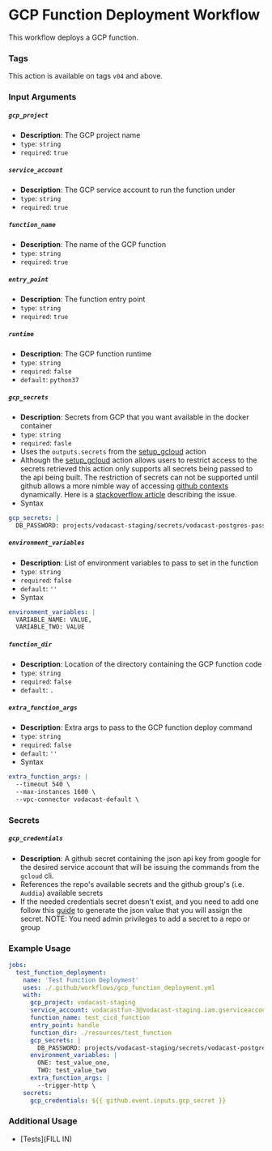 # GCP Function Deployment Workflow
This workflow deploys a GCP function.

### Tags
This action is available on tags `v04` and above.

### Input Arguments
##### `gcp_project`
* **Description**: The GCP project name
* `type`: `string`
* `required`: `true`

##### `service_account`
* **Description**: The GCP service account to run the function under
* `type`: `string`
* `required`: `true`

##### `function_name`
* **Description**: The name of the GCP function
* `type`: `string`
* `required`: `true`

##### `entry_point`
* **Description**: The function entry point
* `type`: `string`
* `required`: `true`

##### `runtime`
* **Description**: The GCP function runtime 
* `type`: `string`
* `required`: `false`
* `default`: `python37`

##### `gcp_secrets`
* **Description**: Secrets from GCP that you want available in the docker container
* `type`: `string`
* `required`: `fasle`
* Uses the `outputs.secrets` from the [setup_gcloud](../../actions/setup_gcloud/README.md) action
* Although the [setup_gcloud](../../actions/setup_gcloud/README.md) action allows users to restrict access to the secrets retrieved this action only supports all 
  secrets being passed to the api being built. The restriction of secrets can not be supported until github allows a more nimble way of accessing [github contexts](https://docs.github.com/en/actions/learn-github-actions/contexts#github-context) dynamically. 
  Here is a [stackoverflow article](https://stackoverflow.com/questions/61255989/dynamically-retrieve-github-actions-secret) describing the issue.
* Syntax
```yaml
gcp_secrets: |
  DB_PASSWORD: projects/vodacast-staging/secrets/vodacast-postgres-password
```

##### `environment_variables`
* **Description**: List of environment variables to pass to set in the function
* `type`: `string`
* `required`: `false`
* `default`: `''`
* Syntax
```yaml
environment_variables: |
  VARIABLE_NAME: VALUE,
  VARIABLE_TWO: VALUE
```

##### `function_dir`
* **Description**: Location of the directory containing the GCP function code
* `type`: `string`
* `required`: `false`
* `default`: `.`

##### `extra_function_args`
* **Description**: Extra args to pass to the GCP function deploy command
* `type`: `string`
* `required`: `false`
* `default`: `''`
* Syntax
```yaml
extra_function_args: |
  --timeout 540 \
  --max-instances 1600 \
  --vpc-connector vodacast-default \
```

### Secrets
##### `gcp_credentials`
* **Description**: A github secret containing the json api key from google for the desired service account that will be issuing the commands from the `gcloud` cli.
* References the repo's available secrets and the github group's (i.e. `Auddia`) available secrets
* If the needed credentials secret doesn't exist, and you need to add one follow this [guide](https://cloud.google.com/docs/authentication/getting-started#create-service-account-console) to generate the json value that you will assign the secret. NOTE: You need admin privileges to add a secret to a repo or group


### Example Usage
```yaml
jobs:
  test_function_deployment:
    name: 'Test Function Deployment'
    uses: ./.github/workflows/gcp_function_deployment.yml
    with:
      gcp_project: vodacast-staging
      service_account: vodacastfun-3@vodacast-staging.iam.gserviceaccount.com
      function_name: test_cicd_function
      entry_point: handle
      function_dir: ./resources/test_function
      gcp_secrets: |
        DB_PASSWORD: projects/vodacast-staging/secrets/vodacast-postgres-password
      environment_variables: |
        ONE: test_value_one,
        TWO: test_value_two
      extra_function_args: |
        --trigger-http \
    secrets:
      gcp_credentials: ${{ github.event.inputs.gcp_secret }}
```

### Additional Usage
* [Tests](FILL IN)